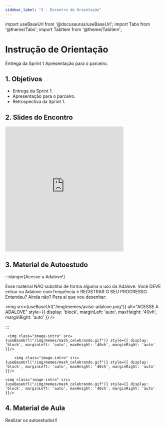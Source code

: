 ```yaml
---
sidebar_label: "3 - Encontro de Orientação"
---
```


import useBaseUrl from '@docusaurus/useBaseUrl';
import Tabs from '@theme/Tabs';
import TabItem from '@theme/TabItem';


# Instrução de Orientação

Entrega da Sprint 1	
Apresentação para o parceiro.

## 1. Objetivos

- Entrega da Sprint 1.
- Apresentação para o parceiro.
- Retrospectiva da Sprint 1.


## 2. Slides do Encontro

<iframe src="https://docs.google.com/presentation/d/e/2PACX-1vTRHWn33vFQaPTmH3NooLJIMRAHLdmS0FESHoePberaNKVdJIDuPz-ZTIY0zlPuJsxtryPxDgIu5fw4/embed?start=false&loop=false&delayms=3000" frameborder="0" width="75%" height="400" allowfullscreen="true" mozallowfullscreen="true" webkitallowfullscreen="true" style={{ display: 'block', marginLeft: 'auto', marginRight: 'auto' }}></iframe>


## 3. Material de Autoestudo

:::danger[Acesse a Adalove!]

Esse material NÃO substitui de forma alguma o uso da Adalove. Você DEVE entrar na Adalove com frequência e REGISTRAR O SEU PROGRESSO. Entendeu? Ainda não? Pera aí que vou desenhar:

<img src={useBaseUrl("/img/memes/aviso-adalove.png")} alt="ACESSE A ADALOVE" style={{ display: 'block', marginLeft: 'auto', maxHeight: '40vh', marginRight: 'auto' }} />

:::

<Tabs>
  <TabItem value="autoestudos-obrigatorios" label="📘 Autoestudos Obrigatórios" default>
     
     <img class="image-intro" src={useBaseUrl("/img/memes/mash_celebrando.gif")} style={{ display: 'block', marginLeft: 'auto', maxHeight: '40vh', marginRight: 'auto' }}/>

  </TabItem>
  <TabItem value="autoestudos-opcionais" label="📔 Autoestudos Opcionais">
     
        <img class="image-intro" src={useBaseUrl("/img/memes/mash_celebrando.gif")} style={{ display: 'block', marginLeft: 'auto', maxHeight: '40vh', marginRight: 'auto' }}/>

  </TabItem>
  <TabItem value="autoestudos-adicionais" label="📓 Autoestudos Adicionais">
    
    <img class="image-intro" src={useBaseUrl("/img/memes/mash_celebrando.gif")} style={{ display: 'block', marginLeft: 'auto', maxHeight: '40vh', marginRight: 'auto' }}/>

  </TabItem>
</Tabs>

## 4. Material de Aula

Realizar os autoestudos!!

